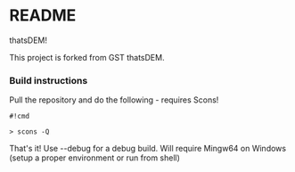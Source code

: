 # README #

thatsDEM!

This project is forked from GST thatsDEM.

### Build instructions ###

Pull the repository and do the following - requires Scons!

```
#!cmd

> scons -Q

```

That's it! Use --debug for a debug build.
Will require Mingw64 on Windows (setup a proper environment or run from shell)
